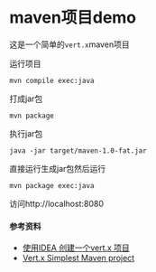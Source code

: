 # maven项目demo
这是一个简单的`vert.x`maven项目

运行项目
```shell
mvn compile exec:java
```

打成jar包
```shell
mvn package
```
执行jar包
```shell
java -jar target/maven-1.0-fat.jar
```

直接运行生成jar包然后运行
```shell
mvn package exec:java
```

访问http://localhost:8080

#### 参考资料
* [使用IDEA 创建一个vert.x 项目](https://blog.csdn.net/u010355769/article/details/79428700)
* [Vert.x Simplest Maven project](https://github.com/vert-x3/vertx-examples/tree/master/maven-simplest)
